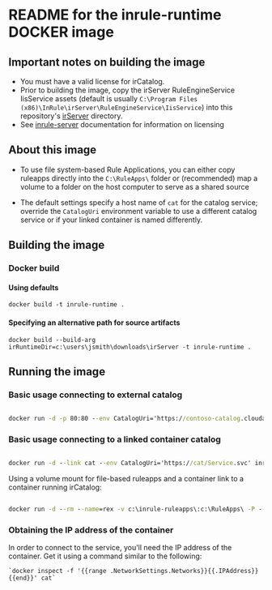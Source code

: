 # README for the inrule-runtime DOCKER image

## Important notes on building the image

* You must have a valid license for irCatalog.
* Prior to building the image, copy the irServer RuleEngineService IisService assets (default is usually `C:\Program Files (x86)\InRule\irServer\RuleEngineService\IisService`) into this repository's [irServer](/irServer/) directory.
* See [inrule-server](/inrule-server/) documentation for information on licensing

## About this image

* To use file system-based Rule Applications, you can either copy ruleapps directly into the `C:\RuleApps\` folder or (recommended) map a volume to a folder on the host computer to serve as a shared source

* The default settings specify a host name of `cat` for the catalog service; override the `CatalogUri` environment variable to use a different catalog service or if your linked container is named differently.

## Building the image

### Docker build

#### Using defaults

```docker build -t inrule-runtime .```

#### Specifying an alternative path for source artifacts

```docker build --build-arg irRuntimeDir=c:\users\jsmith\downloads\irServer -t inrule-runtime .```

## Running the image

### Basic usage connecting to external catalog

```cmd

docker run -d -p 80:80 --env CatalogUri='https://contoso-catalog.cloudapp.net/Service.svc' inrule-runtime:latest

```

### Basic usage connecting to a linked container catalog

```cmd

docker run -d --link cat --env CatalogUri='https://cat/Service.svc' inrule-runtime:latest

```

Using a volume mount for file-based ruleapps and a container link to a container running irCatalog:

```cmd

docker run -d --rm --name=rex -v c:\inrule-ruleapps\:c:\RuleApps\ -P --link=cat inrule-runtime:latest

```

### Obtaining the IP address of the container

In order to connect to the service, you'll need the IP address of the container. Get it using a command similar to the following:

    `docker inspect -f '{{range .NetworkSettings.Networks}}{{.IPAddress}}{{end}}' cat`
